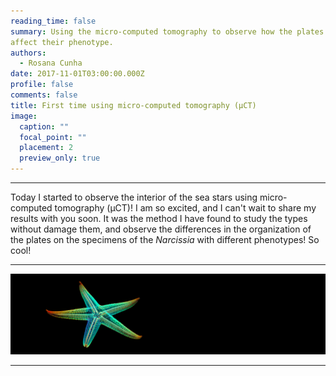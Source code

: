 ```yaml
---
reading_time: false
summary: Using the micro-computed tomography to observe how the plates that form the sea star body wall connect to each other and 
affect their phenotype.
authors:
  - Rosana Cunha
date: 2017-11-01T03:00:00.000Z
profile: false
comments: false
title: First time using micro-computed tomography (μCT)
image:
  caption: ""
  focal_point: ""
  placement: 2
  preview_only: true
---
```


---

Today I started to observe the interior of the sea stars using micro-computed tomography (μCT)! I am so excited, and I can't wait to share my results with you soon. It was the method I have found to study the types without damage them, and observe the differences in the organization of the plates on the specimens of the _Narcissia_ with different phenotypes! So cool!  

---
![Micro Ct](https://raw.githubusercontent.com/rosanafcunha/rosanafcunha/master/static/media/Tomo.png "Tomografia")

---
